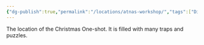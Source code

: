 ```yaml
---
{"dg-publish":true,"permalink":"/locations/atnas-workshop/","tags":["Display"],"noteIcon":"","created":"2024-10-09T17:21:22.082+01:00","updated":"2024-12-31T20:50:19.162+00:00"}
---
```


The location of the Christmas One-shot. It is filled with many traps and puzzles.